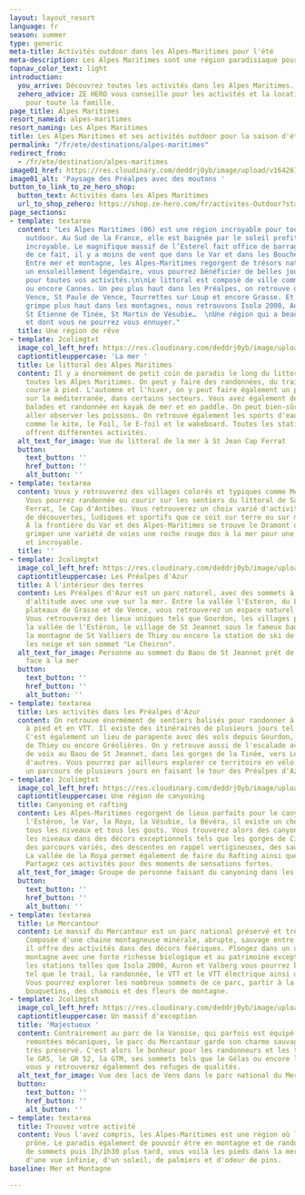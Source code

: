 ```yaml
---
layout: layout_resort
language: fr
season: summer
type: generic
meta-title: Activités outdoor dans les Alpes-Maritimes pour l'été
meta-description: Les Alpes Maritimes sont une région paradisiaque pour les activités outdoor. Entre mer, montagne, falaise, route et rivière, il y a le choix.
topnav_color_text: light
introduction:
  you_arrive: Découvrez toutes les activités dans les Alpes Maritimes.
  zehero_advice: ZE HERO vous conseille pour les activités et la location des équipements
    pour toute la famille.
page_title: Alpes Maritimes
resort_nameid: alpes-maritimes
resort_naming: Les Alpes Maritimes
title: Les Alpes Maritimes et ses activités outdoor pour la saison d'été
permalink: "/fr/ete/destinations/alpes-maritimes"
redirect_from:
  - /fr/ete/destination/alpes-maritimes
image01_href: https://res.cloudinary.com/deddrj0yb/image/upload/v1642673632/website/summer/fabien-bazanegue-Q4OpZgSqm2I-unsplash_vseflx.jpg
image01_alt: 'Paysage des Préalpes avec des moutons '
button_to_link_to_ze_hero_shop:
  button_text: Activités dans les Alpes Maritimes
  url_to_shop_zehero: https://shop.ze-hero.com/fr/activites-Outdoor?station=Alpes+Maritimes+%2806%29&calessonstype=all&catypegenderlistsummer=all&calessonsactivitytype=Trail&start-date=
page_sections:
- template: textarea
  content: "Les Alpes Maritimes (06) est une région incroyable pour toutes les activités
    outdoor. Au Sud de la France, elle est baignée par le soleil profitant d’un climat
    incroyable. Le magnifique massif de l’Esterel fait office de barrage au mistral,
    de ce fait, il y a moins de vent que dans le Var et dans les Bouches-du-Rhône.
    Entre mer et montagne, les Alpes-Maritimes regorgent de trésors naturels. Avec
    un ensoleillement légendaire, vous pourrez bénéficier de belles journées de soleil
    pour toutes vos activités.\n\nLe littoral est composé de ville comme Nice, Antibes
    ou encore Cannes. Un peu plus haut dans les Préalpes, on retrouve des villes comme
    Vence, St Paule de Vence, Tourrettes sur Loup et encore Grasse. Et lorsque qu’on
    grimpe plus haut dans les montagnes, nous retrouvons Isola 2000, Auron, Valberg,
    St Etienne de Tinée, St Martin de Vésubie…  \nUne région qui a beaucoup à offrir
    et dont vous ne pourrez vous ennuyer."
  title: Une région de rêve
- template: 2colimgtxt
  image_col_left_href: https://res.cloudinary.com/deddrj0yb/image/upload/v1642687610/website/summer/romain-gal-0W-fADtvFuk-unsplash_h5vu9x.jpg
  captiontitleuppercase: 'La mer '
  title: Le littoral des Alpes Maritimes
  content: Il y a énormément de petit coin de paradis le long du littoral qui longe
    toutes les Alpes Maritimes. On peut y faire des randonnées, du trail et de la
    course à pied. L'automne et l'hiver, on y peut faire également un peu du surf
    sur la méditerranée, dans certains secteurs. Vous avez également de magnifiques
    balades et randonnée en kayak de mer et en paddle. On peut bien-sûr plonger et
    aller observer les poissons. On retrouve également les sports d'eau et de glisse
    comme le kite, le Foil, le E-foil et le wakeboard. Toutes les stations balnéaires
    offrent différentes activités.
  alt_text_for_image: Vue du littoral de la mer à St Jean Cap Ferrat
  button:
    text_button: ''
    href_button: ''
    alt_button: ''
- template: textarea
  content: Vous y retrouverez des villages colorés et typiques comme Menton ou Eze.
    Vous pourrez randonnée ou courir sur les sentiers du littoral de Saint Jean Cap
    Ferrat, le Cap d'Antibes. Vous retrouverez un choix varié d'activités sensationnelles,
    de découvertes, ludiques et sportifs que ce soit sur terre ou sur mer sur le littoral.
    À la frontière du Var et des Alpes-Maritimes se trouve le Dramont où vous pourrez
    grimper une variété de voies une roche rouge dos à la mer pour une vue unique
    et incroyable.
  title: ''
- template: 2colimgtxt
  image_col_left_href: https://res.cloudinary.com/deddrj0yb/image/upload/v1642673633/website/summer/niklas-ohlrogge-wtgjxJCZM3A-unsplash_qdfybq.jpg
  captiontitleuppercase: Les Préalpes d'Azur
  title: A l'intérieur des terres
  content: Les Préalpes d'Azur est un parc naturel, avec des sommets à environ 1800m
    d'altitude avec une vue sur la mer. Entre la vallée l'Esteron, du Loup et les
    plateaux de Grasse et de Vence, vous retrouverez un espace naturel incroyable.
    Vous retrouverez des lieux uniques tels que Gourdon, les villages perchés dans
    la vallée de l'Estéron, le village de St Jeannet sous le fameux baou de St Jeannet,
    la montagne de St Valliers de Thiey ou encore la station de ski de Gréolières
    les neige et son sommet "Le Cheiron".
  alt_text_for_image: Personne au sommet du Baou de St Jeannet prêt de la falaise
    face à la mer
  button:
    text_button: ''
    href_button: ''
    alt_button: ''
- template: textarea
  title: Les activités dans les Préalpes d'Azur
  content: On retrouve énormément de sentiers balisés pour randonner à pied, en course
    à pied et en VTT. Il existe des itinéraires de plusieurs jours tel que la Maralpine.
    C'est également un lieu de parapente avec des vols depuis Gourdon, Saint Vallier
    de Thiey ou encore Gréolières. On y retrouve aussi de l'escalade avec énormément
    de voix au Baou de St Jeannet, dans les gorges de la Tinée, vers Levens et bien
    d'autres. Vous pourrez par ailleurs explorer ce territoire en vélo de route avec
    un parcours de plusieurs jours en faisant le tour des Préalpes d'Azur.
- template: 2colimgtxt
  image_col_left_href: https://res.cloudinary.com/deddrj0yb/image/upload/v1638883620/website/summer/Canyoning-activite-famille_ov6myx.jpg
  captiontitleuppercase: Une région de canyoning
  title: Canyoning et rafting
  content: Les Alpes-Maritimes regorgent de lieux parfaits pour le canyoning. Entre
    l'Estéron, le Var, la Roya, la Vésubie, la Bévéra, il existe un choix énorme pour
    tous les niveaux et tous les gouts. Vous trouverez alors des canyonings pour tous
    les niveaux dans des décors exceptionnels tels que les gorges de Cians. On y retrouve
    des parcours variés, des descentes en rappel vertigineuses, des sauts et des toboggans.
    La vallée de la Roya permet également de faire du Rafting ainsi que de l'hydrospeed.
    Partagez ces activités pour des moments de sensations fortes.
  alt_text_for_image: Groupe de personne faisant du canyoning dans les Alpes Maritimes
  button:
    text_button: ''
    href_button: ''
    alt_button: ''
- template: textarea
  title: Le Mercantour
  content: Le massif du Mercantour est un parc national préservé et très sauvage.
    Composée d'une chaine montagneuse minérale, abrupte, sauvage entre sapin et mélèze,
    il offre des activités dans des décors féériques. Plongez dans un décor d'une
    montagne avec une forte richesse biologique et au patrimoine exceptionnel. Avec
    les stations telles que Isola 2000, Auron et Valberg vous pourrez bénéficier d'activité
    tel que le trail, la randonnée, le VTT et le VTT électrique ainsi que bien d'autres.
    Vous pourrez explorer les nombreux sommets de ce parc, partir à la recherche des
    bouquetins, des chamois et des fleurs de montagne.
- template: 2colimgtxt
  image_col_left_href: https://res.cloudinary.com/deddrj0yb/image/upload/v1642673635/website/summer/hugo-vidal-OlB2K5n92KQ-unsplash_n0wlqf.jpg
  captiontitleuppercase: Un massif d'exception
  title: 'Majestueux '
  content: Contrairement au parc de la Vanoise, qui parfois est équipé de nombreuses
    remontées mécaniques, le parc du Mercantour garde son charme sauvage et reste
    très préservé. C'est alors le bonheur pour les randonneurs et les traileurs. Entre
    le GR5, le GR 52, la GTM, ses sommets tels que le Gélas ou encore le Ténibre,
    vous y retrouverez également des refuges de qualités.
  alt_text_for_image: Vue des lacs de Vens dans le parc national du Mercantour
  button:
    text_button: ''
    href_button: ''
    alt_button: ''
- template: textarea
  title: Trouvez votre activité
  content: Vous l'avez compris, les Alpes-Maritimes est une région où l'activité Outdoor
    prône. Le paradis également de pouvoir être en montagne et de randonnée entourée
    de sommets puis 1h/1h30 plus tard, vous voilà les pieds dans la mer à profiter
    d'une vue infinie, d'un soleil, de palmiers et d'odeur de pins.
baseline: Mer et Montagne

---
```

